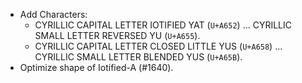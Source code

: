 * Add Characters:
  - CYRILLIC CAPITAL LETTER IOTIFIED YAT (`U+A652`) ... CYRILLIC SMALL LETTER REVERSED YU (`U+A655`).
  - CYRILLIC CAPITAL LETTER CLOSED LITTLE YUS (`U+A658`) ... CYRILLIC SMALL LETTER BLENDED YUS (`U+A65B`).
* Optimize shape of Iotified-A (#1640).
